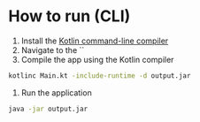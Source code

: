 # How to run (CLI)

1. Install the [Kotlin command-line compiler](https://kotlinlang.org/docs/command-line.html)
2. Navigate to the ``
3. Compile the app using the Kotlin compiler
```bash
kotlinc Main.kt -include-runtime -d output.jar
```
1. Run the application
```bash
java -jar output.jar
```